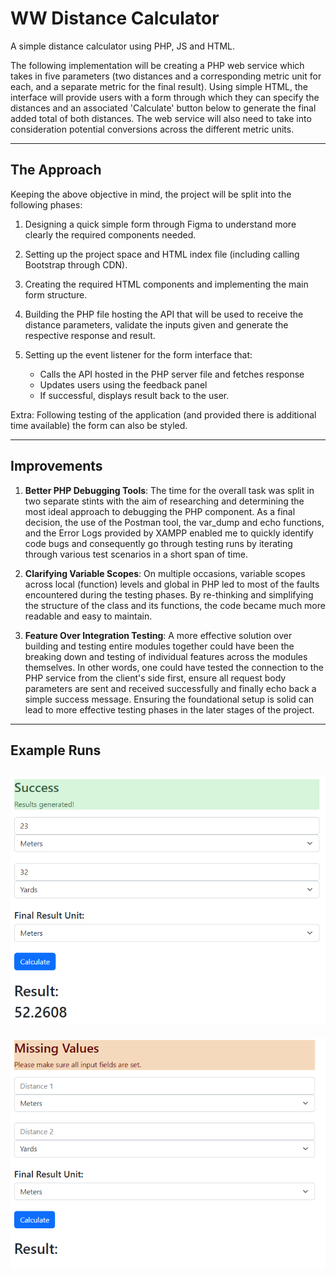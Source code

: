 # WW Distance Calculator

A simple distance calculator using PHP, JS and HTML.

The following implementation will be creating a PHP web service which takes in five parameters (two distances and a corresponding metric unit for each, and a separate metric for the final result). Using simple HTML, the interface will provide users with a form through which they can specify the distances and an associated 'Calculate' button below to generate the final added total of both distances. The web service will also need to take into consideration potential conversions across the different metric units.

---

## The Approach

Keeping the above objective in mind, the project will be split into the following phases:

1. Designing a quick simple form through Figma to understand more clearly the required components needed.
2. Setting up the project space and HTML index file (including calling Bootstrap through CDN).
3. Creating the required HTML components and implementing the main form structure.
4. Building the PHP file hosting the API that will be used to receive the distance parameters, validate the inputs given and generate the respective response and result.
5. Setting up the event listener for the form interface that:

    - Calls the API hosted in the PHP server file and fetches response
    - Updates users using the feedback panel
    - If successful, displays result back to the user.

Extra:
Following testing of the application (and provided there is additional time available) the form can also be styled.

---

## Improvements

1. **Better PHP Debugging Tools**: The time for the overall task was split in two separate stints with the aim of researching and determining the most ideal approach to debugging the PHP component. As a final decision, the use of the Postman tool, the var_dump and echo functions, and the Error Logs provided by XAMPP enabled me to quickly identify code bugs and consequently go through testing runs by iterating through various test scenarios in a short span of time.

2. **Clarifying Variable Scopes**: On multiple occasions, variable scopes across local (function) levels and global in PHP led to most of the faults encountered during the testing phases. By re-thinking and simplifying the structure of the class and its functions, the code became much more readable and easy to maintain.

3. **Feature Over Integration Testing**: A more effective solution over building and testing entire modules together could have been the breaking down and testing of individual features across the modules themselves. In other words, one could have tested the connection to the PHP service from the client's side first, ensure all request body parameters are sent and received successfully and finally echo back a simple success message. Ensuring the foundational setup is solid can lead to more effective testing phases in the later stages of the project.

---

## Example Runs

## ![Screenshot](docs/images/example_1.PNG)

![Screenshot](docs/images/example_2.PNG)
